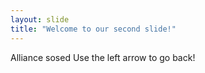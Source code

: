 ```yaml
---
layout: slide
title: "Welcome to our second slide!"
---
```

Alliance sosed
Use the left arrow to go back!
